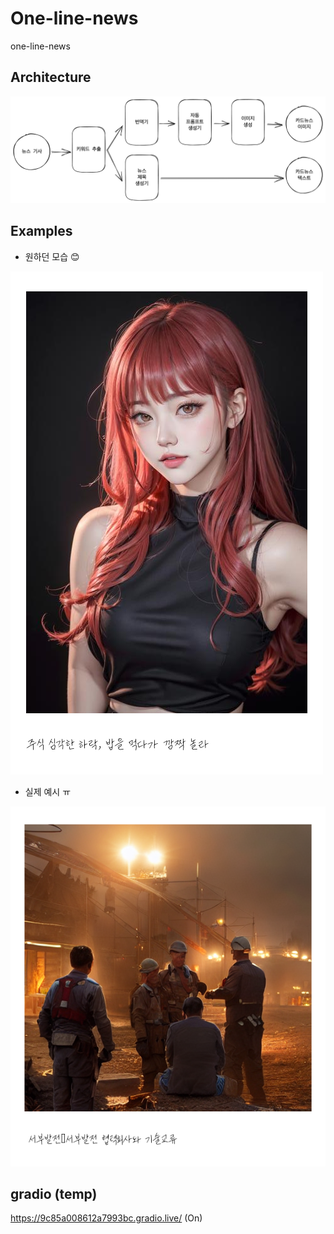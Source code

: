 # One-line-news
one-line-news

## Architecture
![Architecture](./image/architecture.png)

## Examples
- 원하던 모습 😊

![Example](./image/example.png)

- 실제 예시 ㅠ

![Example2](./image/example_2.png)

## gradio (temp)
https://9c85a008612a7993bc.gradio.live/ (On)